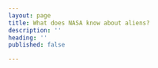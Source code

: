 ```yaml
---
layout: page
title: What does NASA know about aliens?
description: ''
heading: ''
published: false

---
```

